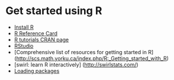 # Get started using R

* [Install R](http://cran.r-project.org/)
* [R Reference Card](http://cran.r-project.org/doc/contrib/Short-refcard.pdf)
* [R tutorials CRAN page](http://cran.r-project.org/other-docs.html)
* [RStudio](http://www.rstudio.com/)
* [Comprehensive list of resources for getting started in R] (http://scs.math.yorku.ca/index.php/R:_Getting_started_with_R) 
* [swirl: learn R interactively] (http://swirlstats.com/)
* [Loading packages](LOAD_PACKAGES.md)
